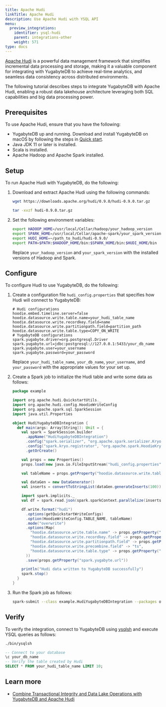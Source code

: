 ```yaml
---
title: Apache Hudi
linkTitle: Apache Hudi
description: Use Apache Hudi with YSQL API
menu:
  preview_integrations:
    identifier: ysql-hudi
    parent: integrations-other
    weight: 571
type: docs
---
```


[Apache Hudi](https://hudi.apache.org/) is a powerful data management framework that simplifies incremental data processing and storage, making it a valuable component for integrating with YugabyteDB to achieve real-time analytics, and seamless data consistency across distributed environments.

The following tutorial describes steps to integrate YugabyteDB with Apache Hudi, enabling a robust data lakehouse architecture leveraging both SQL capabilities and big data processing power.

## Prerequisites

To use Apache Hudi, ensure that you have the following:

- YugabyteDB up and running. Download and install YugabyteDB on macOS by following the steps in [Quick start](../../quick-start/).
- Java JDK 11 or later is installed.
- Scala is installed.
- Apache Hadoop and Apache Spark installed.

## Setup

To run Apache Hudi with YugabyteDB, do the following:

1. Download and extract Apache Hudi using the following commands:

    ```sh
    wget https://downloads.apache.org/hudi/0.9.0/hudi-0.9.0.tar.gz
    ```

    ```sh
    tar -xvzf hudi-0.9.0.tar.gz
    ```

1. Set the following environment variables:

    ```sh
    export HADOOP_HOME=/usr/local/Cellar/hadoop/your_hadoop_version
    export SPARK_HOME=/usr/local/Cellar/apache-spark/your_spark_version
    export HUDI_HOME=~/path_to_hudi/hudi-0.9.0/
    export PATH=$PATH:$HADOOP_HOME/bin:$SPARK_HOME/bin:$HUDI_HOME/bin
    ```

    Replace `your_hadoop_version` and `your_spark_version` with the installed versions of Hadoop and Spark.

## Configure

To configure Hudi to use YugabyteDB, do the following:

1. Create a configuration file `hudi_config.properties` that specifies how Hudi will connect to YugabyteDB:

    ```properties
    # Hudi configurations
    hoodie.embed.timeline.server=false
    hoodie.datasource.write.table.name=your_hudi_table_name
    hoodie.datasource.write.recordkey.field=name
    hoodie.datasource.write.partitionpath.field=partition_path
    hoodie.datasource.write.table.type=COPY_ON_WRITE
    # YugabyteDB configurations
    spark.yugabyte.driver=org.postgresql.Driver
    spark.yugabyte.url=jdbc:postgresql://127.0.0.1:5433/your_db_name
    spark.yugabyte.user=your_username
    spark.yugabyte.password=your_password
    ```

    Replace `your_hudi_table_name`, `your_db_name`, `your_username`, and `your_password` with the appropriate values for your set up.

1. Create a Spark job to initialize the Hudi table and write some data as follows:

    ```scala
    package example

    import org.apache.hudi.QuickstartUtils._
    import org.apache.hudi.config.HoodieWriteConfig
    import org.apache.spark.sql.SparkSession
    import java.util.Properties

    object HudiYugabyteDBIntegration {
      def main(args: Array[String]): Unit = {
        val spark = SparkSession.builder
          .appName("HudiYugabyteDBIntegration")
          .config("spark.serializer", "org.apache.spark.serializer.KryoSerializer")
          .config("spark.kryo.registrator", "org.apache.spark.HoodieKryoRegistrar")
          .getOrCreate()

        val props = new Properties()
        props.load(new java.io.FileInputStream("hudi_config.properties"))

        val tableName = props.getProperty("hoodie.datasource.write.table.name")

        val dataGen = new DataGenerator()
        val inserts = convertToStringList(dataGen.generateInserts(100))

        import spark.implicits._
        val df = spark.read.json(spark.sparkContext.parallelize(inserts, 2))

        df.write.format("hudi")
          .options(getQuickstartWriteConfigs)
          .option(HoodieWriteConfig.TABLE_NAME, tableName)
          .mode("overwrite")
          .options(Map(
            "hoodie.datasource.write.table.name" -> props.getProperty("hoodie.datasource.write.table.name"),
            "hoodie.datasource.write.recordkey.field" -> props.getProperty("hoodie.datasource.write.recordkey.field"),
            "hoodie.datasource.write.partitionpath.field" -> props.getProperty("hoodie.datasource.write.partitionpath.field"),
            "hoodie.datasource.write.precombine.field" -> "ts",
            "hoodie.datasource.write.table.type" -> props.getProperty("hoodie.datasource.write.table.type")
          ))
          .save(props.getProperty("spark.yugabyte.url"))

        println("Hudi data written to YugabyteDB successfully")
        spark.stop()
      }
    }
    ```

1. Run the Spark job as follows:

    ```sh
    spark-submit --class example.HudiYugabyteDBIntegration --packages org.apache.hudi:hudi-spark-bundle_2.12:0.9.0 path_to_your_scala_file.jar
    ```

## Verify

To verify the integration, connect to YugabyteDB using [ysqlsh](../../admin/ysqlsh/) and execute YSQL queries as follows:

```sh
./bin/ysqlsh
```

```sql
-- Connect to your database
\c your_db_name
-- Verify the table created by Hudi
SELECT * FROM your_hudi_table_name LIMIT 10;
```

## Learn more

- [Combine Transactional Integrity and Data Lake Operations with YugabyteDB and Apache Hudi](https://www.yugabyte.com/blog/apache-hudi-data-lakehouse-integration/)
